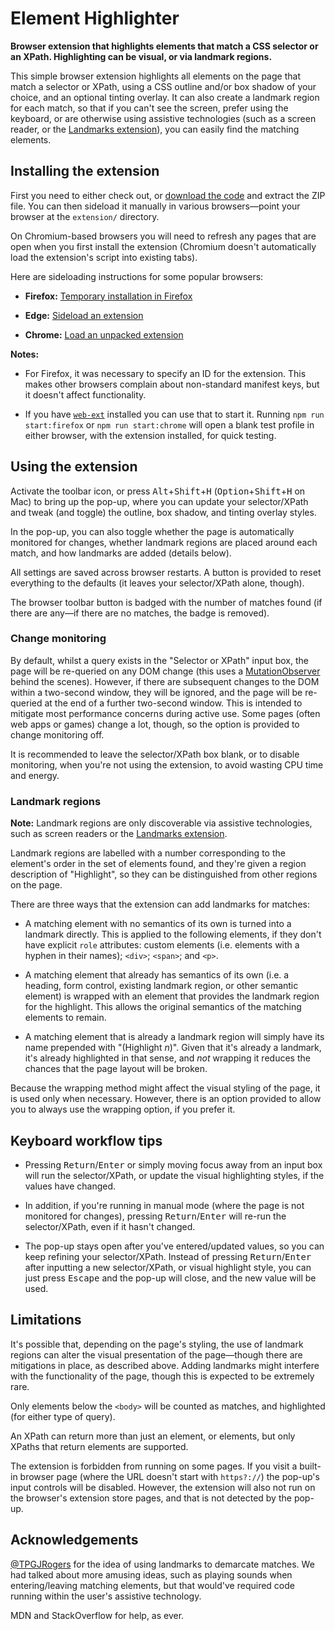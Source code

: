 Element Highlighter
===================

**Browser extension that highlights elements that match a CSS selector or an XPath. Highlighting can be visual, or via landmark regions.**

This simple browser extension highlights all elements on the page that match a selector or XPath, using a CSS outline and/or box shadow of your choice, and an optional tinting overlay. It can also create a landmark region for each match, so that if you can't see the screen, prefer using the keyboard, or are otherwise using assistive technologies (such as a screen reader, or the [Landmarks extension](https://matatk.agrip.org.uk/landmarks/)), you can easily find the matching elements.

Installing the extension
------------------------

First you need to either check out, or [download the code](https://github.com/matatk/element-highlighter/archive/refs/heads/main.zip) and extract the ZIP file. You can then sideload it manually in various browsers—point your browser at the `extension/` directory.

On Chromium-based browsers you will need to refresh any pages that are open when you first install the extension (Chromium doesn't automatically load the extension's script into existing tabs).

Here are sideloading instructions for some popular browsers:

* **Firefox:** [Temporary installation in Firefox](https://extensionworkshop.com/documentation/develop/temporary-installation-in-firefox/)

* **Edge:** [Sideload an extension](https://docs.microsoft.com/en-us/microsoft-edge/extensions-chromium/getting-started/extension-sideloading)

* **Chrome:** [Load an unpacked extension](https://developer.chrome.com/docs/extensions/mv3/getstarted/#unpacked)

**Notes:**

* For Firefox, it was necessary to specify an ID for the extension. This makes other browsers complain about non-standard manifest keys, but it doesn't affect functionality.

* If you have [`web-ext`](https://extensionworkshop.com/documentation/develop/getting-started-with-web-ext/) installed you can use that to start it. Running `npm run start:firefox` or `npm run start:chrome` will open a blank test profile in either browser, with the extension installed, for quick testing.

Using the extension
-------------------

Activate the toolbar icon, or press <kbd>Alt</kbd>+<kbd>Shift</kbd>+<kbd>H</kbd> (<kbd>Option</kbd>+<kbd>Shift</kbd>+<kbd>H</kbd> on Mac) to bring up the pop-up, where you can update your selector/XPath and tweak (and toggle) the outline, box shadow, and tinting overlay styles.

In the pop-up, you can also toggle whether the page is automatically monitored for changes, whether landmark regions are placed around each match, and how landmarks are added (details below).

All settings are saved across browser restarts. A button is provided to reset everything to the defaults (it leaves your selector/XPath alone, though).

The browser toolbar button is badged with the number of matches found (if there are any—if there are no matches, the badge is removed).

### Change monitoring

By default, whilst a query exists in the "Selector or XPath" input box, the page will be re-queried on any DOM change (this uses a [MutationObserver](https://developer.mozilla.org/en-US/docs/Web/API/MutationObserver) behind the scenes). However, if there are subsequent changes to the DOM within a two-second window, they will be ignored, and the page will be re-queried at the end of a further two-second window. This is intended to mitigate most performance concerns during active use. Some pages (often web apps or games) change a lot, though, so the option is provided to change monitoring off.

It is recommended to leave the selector/XPath box blank, or to disable monitoring, when you're not using the extension, to avoid wasting CPU time and energy.

### Landmark regions

**Note:** Landmark regions are only discoverable via assistive technologies, such as screen readers or the [Landmarks extension](https://matatk.agrip.org.uk/landmarks/).

Landmark regions are labelled with a number corresponding to the element's order in the set of elements found, and they're given a region description of "Highlight", so they can be distinguished from other regions on the page.

There are three ways that the extension can add landmarks for matches:

* A matching element with no semantics of its own is turned into a landmark directly. This is applied to the following elements, if they don't have explicit `role` attributes: custom elements (i.e. elements with a hyphen in their names); `<div>`; `<span>`; and `<p>`.

* A matching element that already has semantics of its own (i.e. a heading, form control, existing landmark region, or other semantic element) is wrapped with an element that provides the landmark region for the highlight. This allows the original semantics of the matching elements to remain.

* A matching element that is already a landmark region will simply have its name prepended with "(Highlight _n_)". Given that it's already a landmark, it's already highlighted in that sense, and _not_ wrapping it reduces the chances that the page layout will be broken.

Because the wrapping method might affect the visual styling of the page, it is used only when necessary. However, there is an option provided to allow you to always use the wrapping option, if you prefer it.

Keyboard workflow tips
----------------------

* Pressing <kbd>Return</kbd>/<kbd>Enter</kbd> or simply moving focus away from an input box will run the selector/XPath, or update the visual highlighting styles, if the values have changed.

* In addition, if you're running in manual mode (where the page is not monitored for changes), pressing <kbd>Return</kbd>/<kbd>Enter</kbd> will re-run the selector/XPath, even if it hasn't changed.

* The pop-up stays open after you've entered/updated values, so you can keep refining your selector/XPath. Instead of pressing <kbd>Return</kbd>/<kbd>Enter</kbd> after inputting a new selector/XPath, or visual highlight style, you can just press <kbd>Escape</kbd> and the pop-up will close, and the new value will be used.

Limitations
-----------

It's possible that, depending on the page's styling, the use of landmark regions can alter the visual presentation of the page—though there are mitigations in place, as described above. Adding landmarks might interfere with the functionality of the page, though this is expected to be extremely rare.

Only elements below the `<body>` will be counted as matches, and highlighted (for either type of query).

An XPath can return more than just an element, or elements, but only XPaths that return elements are supported.

The extension is forbidden from running on some pages. If you visit a built-in browser page (where the URL doesn't start with `https?://`) the pop-up's input controls will be disabled. However, the extension will also not run on the browser's extension store pages, and that is not detected by the pop-up.

Acknowledgements
----------------

[@TPGJRogers](https://github.com/TPGJRogers) for the idea of using landmarks to demarcate matches. We had talked about more amusing ideas, such as playing sounds when entering/leaving matching elements, but that would've required code running within the user's assistive technology.

MDN and StackOverflow for help, as ever.
